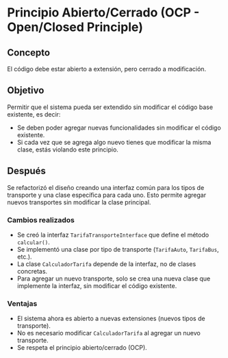 # Principio Abierto/Cerrado (OCP - Open/Closed Principle)

## Concepto
El código debe estar abierto a extensión, pero cerrado a modificación.

## Objetivo
Permitir que el sistema pueda ser extendido sin modificar el código base existente, es decir:
- Se deben poder agregar nuevas funcionalidades sin modificar el código existente.
- Si cada vez que se agrega algo nuevo tienes que modificar la misma clase, estás violando este principio.

## Después
Se refactorizó el diseño creando una interfaz común para los tipos de transporte y una clase específica para cada uno. Esto permite agregar nuevos transportes sin modificar la clase principal.

### Cambios realizados
- Se creó la interfaz `TarifaTransporteInterface` que define el método `calcular()`.
- Se implementó una clase por tipo de transporte (`TarifaAuto`, `TarifaBus`, etc.).
- La clase `CalculadorTarifa` depende de la interfaz, no de clases concretas.
- Para agregar un nuevo transporte, solo se crea una nueva clase que implemente la interfaz, sin modificar el código existente.

### Ventajas
- El sistema ahora es abierto a nuevas extensiones (nuevos tipos de transporte).
- No es necesario modificar `CalculadorTarifa` al agregar un nuevo transporte.
- Se respeta el principio abierto/cerrado (OCP).